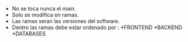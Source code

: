 - No se toca nunca el main.
- Solo se modifica en ramas.
- Las ramas seran las versiones del software.
- Dentro las ramas debe estar ordenado por :
      *FRONTEND
      *BACKEND
      *DATABASES
